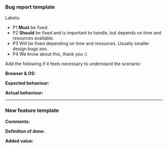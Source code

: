 ### Bug report template

Labels:
- P1 **Must** be fixed.
- P2 **Should** be fixed and is important to handle, but depends on time and resources available.
- P3 Will be fixed depending on time and resources. Usually smaller design bugs aso.
- P4 We know about this, thank you :)

Add the following if it feels necessary to understand the scenario:

**Browser & OS:**

**Expected behaviour:**

**Actual behaviour:**

---

### New feature template

**Comments:**

**Definition of done:**

**Added value:**
